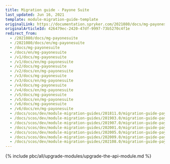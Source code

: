 ```yaml
---
title: Migration guide - Payone Suite
last_updated: Jun 16, 2021
template: module-migration-guide-template
originalLink: https://documentation.spryker.com/2021080/docs/mg-payonesuite
originalArticleId: 426479ec-2420-47df-9997-73b5270c4f1e
redirect_from:
  - /2021080/docs/mg-payonesuite
  - /2021080/docs/en/mg-payonesuite
  - /docs/mg-payonesuite
  - /docs/en/mg-payonesuite
  - /v1/docs/mg-payonesuite
  - /v1/docs/en/mg-payonesuite
  - /v2/docs/mg-payonesuite
  - /v2/docs/en/mg-payonesuite
  - /v3/docs/mg-payonesuite
  - /v3/docs/en/mg-payonesuite
  - /v4/docs/mg-payonesuite
  - /v4/docs/en/mg-payonesuite
  - /v5/docs/mg-payonesuite
  - /v5/docs/en/mg-payonesuite
  - /v6/docs/mg-payonesuite
  - /v6/docs/en/mg-payonesuite
  - /docs/scos/dev/module-migration-guides/201811.0/migration-guide-payone-suite.html
  - /docs/scos/dev/module-migration-guides/201903.0/migration-guide-payone-suite.html
  - /docs/scos/dev/module-migration-guides/201907.0/migration-guide-payone-suite.html
  - /docs/scos/dev/module-migration-guides/202001.0/migration-guide-payone-suite.html
  - /docs/scos/dev/module-migration-guides/202005.0/migration-guide-payone-suite.html
  - /docs/scos/dev/module-migration-guides/202009.0/migration-guide-payone-suite.html
  - /docs/scos/dev/module-migration-guides/202108.0/migration-guide-payone-suite.html
---
```

{% include pbc/all/upgrade-modules/upgrade-the-api-module.md %} <!-- To edit, see /_includes/pbc/all/upgrade-modules/upgrade-the-api-module.md -->
